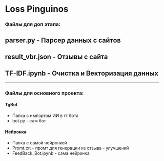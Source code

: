 # Loss Pinguinos

### Файлы для доп этапа:

## parser.py - Парсер данных с сайтов
## result_vbr.json - Отзывы с сайта
## TF-IDF.ipynb - Очистка и Векторизация данных
---------------------------
### Файлы для основного проекта:

#### TgBot
- Папка с импортом ИИ в тг бота
- bot.py - сам бот

#### Нейронка
- Папка с самой нейронкой
- Promt.txt - промт для генерации из отзыва - улучшений
- FeedBack_Bot.ipynb - сама нейронка
